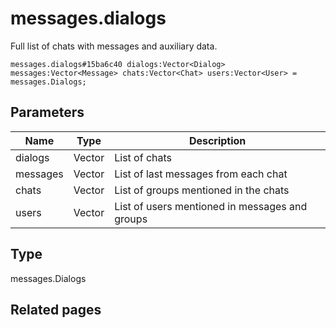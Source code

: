 # messages.dialogs
Full list of chats with messages and auxiliary data.

```
messages.dialogs#15ba6c40 dialogs:Vector<Dialog> messages:Vector<Message> chats:Vector<Chat> users:Vector<User> = messages.Dialogs;
```

## Parameters
| Name | Type | Description |
| ---- | :----: | ----------- |
| dialogs | Vector<Dialog> | List of chats |
| messages | Vector<Message> | List of last messages from each chat |
| chats | Vector<Chat> | List of groups mentioned in the chats |
| users | Vector<User> | List of users mentioned in messages and groups |


## Type
messages.Dialogs

## Related pages
